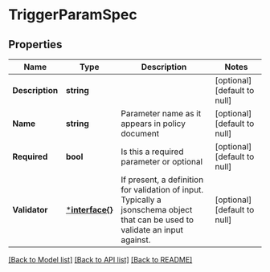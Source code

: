 # TriggerParamSpec

## Properties
Name | Type | Description | Notes
------------ | ------------- | ------------- | -------------
**Description** | **string** |  | [optional] [default to null]
**Name** | **string** | Parameter name as it appears in policy document | [optional] [default to null]
**Required** | **bool** | Is this a required parameter or optional | [optional] [default to null]
**Validator** | [***interface{}**](interface{}.md) | If present, a definition for validation of input. Typically a jsonschema object that can be used to validate an input against. | [optional] [default to null]

[[Back to Model list]](../README.md#documentation-for-models) [[Back to API list]](../README.md#documentation-for-api-endpoints) [[Back to README]](../README.md)


